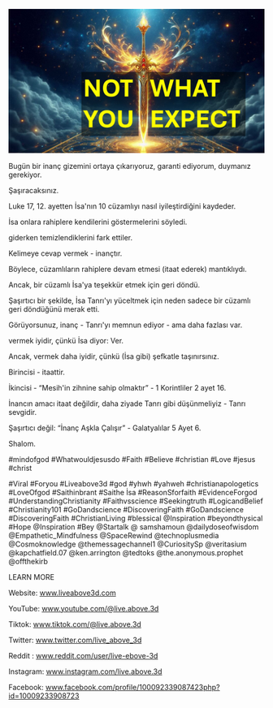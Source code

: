 ![Video cover image](../cover.jpg "cover photo")

Bugün bir inanç gizemini ortaya çıkarıyoruz, garanti ediyorum, duymanız gerekiyor.

Şaşıracaksınız.

Luke 17, 12. ayetten İsa'nın 10 cüzamlıyı nasıl iyileştirdiğini kaydeder.

İsa onlara rahiplere kendilerini göstermelerini söyledi.

giderken temizlendiklerini fark ettiler.

Kelimeye cevap vermek - inançtır.

Böylece, cüzamlıların rahiplere devam etmesi (itaat ederek) mantıklıydı.

Ancak, bir cüzamlı İsa'ya teşekkür etmek için geri döndü.

Şaşırtıcı bir şekilde, İsa Tanrı'yı ​​yüceltmek için neden sadece bir cüzamlı geri döndüğünü merak etti.

Görüyorsunuz, inanç - Tanrı'yı ​​memnun ediyor - ama daha fazlası var.

vermek iyidir, çünkü İsa diyor: Ver.

Ancak, vermek daha iyidir, çünkü (İsa gibi) şefkatle taşınırsınız.

Birincisi - itaattir.

İkincisi - “Mesih'in zihnine sahip olmaktır” - 1 Korintliler 2 ayet 16.

İnancın amacı itaat değildir, daha ziyade Tanrı gibi düşünmeliyiz - Tanrı sevgidir.

Şaşırtıcı değil: “İnanç Aşkla Çalışır” - Galatyalılar 5 Ayet 6.

Shalom.


#mindofgod #Whatwouldjesusdo #Faith #Believe #christian #Love #jesus #christ

#Viral #Foryou #Liveabove3d #god #yhwh #yahweh #christianapologetics #LoveOfgod #Saithinbrant #Saithe İsa #ReasonSforfaith #EvidenceForgod #UnderstandingChristianity #Faithvsscience #Seekingtruth #LogicandBelief #Christianity101 #GoDandscience #DiscoveringFaith #GoDandscience #DiscoveringFaith #ChristianLiving #blessical  @Inspiration #beyondthysical #Hope @Inspiration #Bey @Startalk @ samshamoun @dailydoseofwisdom @Empathetic_Mindfulness @SpaceRewind @technoplusmedia @Cosmoknowledge @themessagechannel1 @CuriositySp @veritasium @kapchatfield.07 @ken.arrington @tedtoks @the.anonymous.prophet @offthekirb

LEARN MORE


Website: www.liveabove3d.com

YouTube: www.youtube.com/@live.above.3d

Tiktok: www.tiktok.com/@live.above.3d

Twitter: www.twitter.com/live_above_3d

Reddit : www.reddit.com/user/live-ebove-3d

Instagram: www.instagram.com/live.above.3d

Facebook: www.facebook.com/profile/100092339087423php?id=10009233908723
